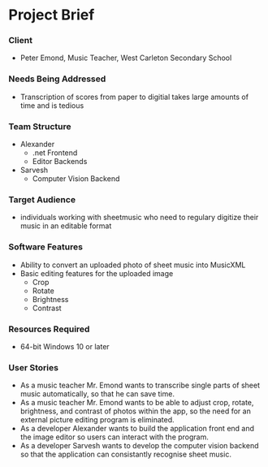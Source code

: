 # Project Brief

### Client
* Peter Emond, Music Teacher, West Carleton Secondary School

### Needs Being Addressed
* Transcription of scores from paper to digitial takes large amounts of time and is tedious

### Team Structure
* Alexander
    * .net Frontend
    * Editor Backends
* Sarvesh
    * Computer Vision Backend

### Target Audience
* individuals working with sheetmusic who need to regulary digitize their music in an editable format

### Software Features
* Ability to convert an uploaded photo of sheet music into MusicXML
* Basic editing features for the uploaded image
    * Crop
    * Rotate
    * Brightness
    * Contrast

### Resources Required
* 64-bit Windows 10 or later

### User Stories
* As a music teacher Mr. Emond wants to transcribe single parts of sheet music automatically, so that he can save time.
* As a music teacher Mr. Emond wants to be able to adjust crop, rotate, brightness, and contrast of photos within the app, so the need for an external picture editing program is eliminated.
* As a developer Alexander wants to build the application front end and the image editor so users can interact with the program.
* As a developer Sarvesh wants to develop the computer vision backend so that the application can consistantly recognise sheet music.